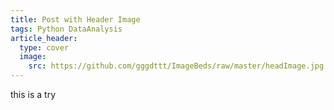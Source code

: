 ```yaml
---
title: Post with Header Image
tags: Python DataAnalysis
article_header:
  type: cover
  image:
    src: https://github.com/gggdttt/ImageBeds/raw/master/headImage.jpg
---
```






this is a try



